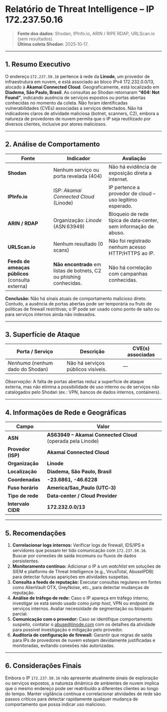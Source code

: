 # Relatório de Threat Intelligence – IP **172.237.50.16**

> **Fonte dos dados**: Shodan, IPInfo.io, ARIN / RIPE RDAP, URLScan.io (sem resultados).  
> **Última coleta Shodan**: 2025‑10‑17.  

---

## 1. Resumo Executivo
O endereço `172.237.50.16` pertence à rede da **Linode**, um provedor de infraestrutura em nuvem, e está associado ao bloco IPv4 172.232.0.0/13, alocado à **Akamai Connected Cloud**. Geograficamente, está localizado em **Diadema, São Paulo, Brasil**. As consultas ao Shodan retornaram **“404: Not Found”**, indicando ausência de serviços expostos ou portas abertas conhecidas no momento da coleta. Não foram identificadas vulnerabilidades (CVEs) associadas a serviços detectados. Não há indicadores claros de atividade maliciosa (botnet, scanners, C2), embora a natureza de provedores de nuvem permita que o IP seja reutilizado por diversos clientes, inclusive por atores maliciosos.

---

## 2. Análise de Comportamento
| Fonte | Indicador | Avaliação |
|-------|-----------|-----------|
| **Shodan** | Nenhum serviço ou porta revelada (404) | Não há evidência de exposição direta a internet. |
| **IPInfo.io** | ISP: *Akamai Connected Cloud* (Linode) | IP pertence a provedor de cloud – uso legítimo esperado. |
| **ARIN / RDAP** | Organização: *Linode* (ASN 63949) | Bloqueio de rede típica de data‑center, sem informação de abuso. |
| **URLScan.io** | Nenhum resultado (0 scans) | Não foi registrado nenhum acesso HTTP/HTTPS ao IP. |
| **Feeds de ameaças públicos** (consulta externa) | **Não encontrado** em listas de botnets, C2 ou phishing conhecidas. | Não há correlação com campanhas conhecidas. |

**Conclusão:** Não há sinais atuais de comportamento malicioso direto. Contudo, a ausência de portas abertas pode ser temporária ou fruto de políticas de firewall restritivas; o IP pode ser usado como ponto de salto ou para serviços internos ainda não indexados.

---

## 3. Superfície de Ataque
| Porta / Serviço | Descrição | CVE(s) associadas |
|-----------------|-----------|-------------------|
| *Nenhuma* (nenhum dado do Shodan) | Não há serviços públicos visíveis. | — |

*Observação:* A falta de portas abertas reduz a superfície de ataque externa, mas não elimina a possibilidade de uso interno ou de serviços não catalogados pelo Shodan (ex.: VPN, bancos de dados internos, containers).

---

## 4. Informações de Rede e Geográficas
| Campo | Valor |
|-------|-------|
| **ASN** | **AS63949 – Akamai Connected Cloud** (operada pela Linode) |
| **Provedor (ISP)** | **Akamai Connected Cloud** |
| **Organização** | **Linode** |
| **Localização** | **Diadema, São Paulo, Brasil** |
| **Coordenadas** | **-23.6861, -46.6228** |
| **Fuso horário** | **America/Sao_Paulo (UTC‑3)** |
| **Tipo de rede** | **Data‑center / Cloud Provider** |
| **Intervalo CIDR** | **172.232.0.0/13** |

---

## 5. Recomendações
1. **Correlacionar logs internos:** Verificar logs de firewall, IDS/IPS e servidores que possam ter tido comunicação com `172.237.50.16`. Buscar por conexões de saída incomuns ou fluxos de dados persistentes.
2. **Monitoramento contínuo:** Adicionar o IP a um *watchlist* em soluções de SIEM e platforms de Threat Intelligence (e.g., VirusTotal, AbuseIPDB) para detectar futuras aparições em atividades suspeitas.
3. **Consulta a feeds de reputação:** Executar consultas regulares em fontes como AlienVault OTX, GreyNoise, etc., para detectar mudanças de reputação.
4. **Análise de tráfego de rede:** Caso o IP apareça em tráfego interno, investigar se está sendo usado como *jump host*, VPN ou endpoint de serviços internos. Avaliar necessidade de segmentação ou bloqueio parcial.
5. **Comunicação com o provedor:** Caso se identifique comportamento suspeito, contatar o abuse@linode.com com os detalhes da atividade para possível investigação e mitigação pelo provedor.
6. **Auditoria de configuração de firewall:** Garantir que regras de saída para IPs de provedores de nuvem estejam devidamente justificadas e monitoradas, evitando conexões não autorizadas.

---

## 6. Considerações Finais
Embora o IP `172.237.50.16` não apresente atualmente sinais de exploração ou serviços expostos, a natureza dinâmica de ambientes de nuvem implica que o mesmo endereço pode ser reatribuído a diferentes clientes ao longo do tempo. Manter vigilância contínua e correlacionar atividades de rede são passos críticos para detectar rapidamente qualquer mudança de comportamento que possa indicar uso malicioso.